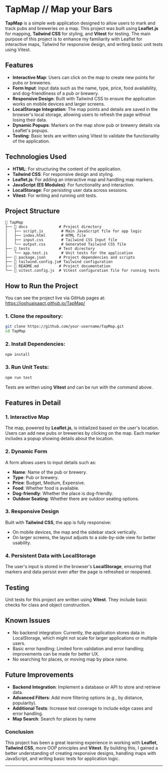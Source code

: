 <h1>TapMap // Map your Bars</h1>

**TapMap** is a simple web application designed to allow users to mark and track pubs and breweries on a map. This project was built using **Leaflet.js** for mapping, **Tailwind CSS** for styling, and **Vitest** for testing. The main purpose of this project is to enhance my familiarity with Leaflet for interactive maps, Tailwind for responsive design, and writing basic unit tests using Vitest.

## Features

- **Interactive Map**: Users can click on the map to create new points for pubs or breweries.
- **Form Input**: Input data such as the name, type, price, food availability, and dog-friendliness of a pub or brewery.
- **Responsive Design**: Built with Tailwind CSS to ensure the application works on mobile devices and larger screens.
- **LocalStorage Integration**: The map points and details are saved in the browser's local storage, allowing users to refresh the page without losing their data.
- **Dynamic Popups**: Markers on the map show pub or brewery details via Leaflet's popups.
- **Testing**: Basic tests are written using Vitest to validate the functionality of the application.

## Technologies Used

- **HTML**: For structuring the content of the application.
- **Tailwind CSS**: For responsive design and styling.
- **Leaflet.js**: For adding an interactive map and handling map markers.
- **JavaScript (ES Modules)**: For functionality and interaction.
- **LocalStorage**: For persisting user data across sessions.
- **Vitest**: For writing and running unit tests.

## Project Structure

```plaintext
📁 TapMap
├── 📁 docs              # Project directory
│   ├── script.js        # Main JavaScript file for app logic
│   ├── index.html       # HTML file
│   ├── input.css        # Tailwind CSS Input file
│   └── output.css       # Generated Tailwind CSS file
├── 📁 tests             # Test directory
│   └── app.test.js      # Unit tests for the application
├── 📄 package.json      # Project dependencies and scripts
├── 📄 tailwind.config.js# Tailwind configuration
├── 📄 README.md         # Project documentation
└── 📄 vitest.config.js  # Vitest configuration file for running tests
```

## How to Run the Project

You can see the project live via GitHub pages at: https://joshuaisaact.github.io/TapMap/

### 1. Clone the repository:

```bash
git clone https://github.com/your-username/TapMap.git
cd TapMap
```

### 2. Install Dependencies:

```bash
npm install
```

### 3. Run Unit Tests:

```bash
npm run test
```

Tests are written using **Vitest** and can be run with the command above.

## Features in Detail

### 1. Interactive Map

The map, powered by **Leaflet.js**, is initialized based on the user's location. Users can add new pubs or breweries by clicking on the map. Each marker includes a popup showing details about the location.

### 2. Dynamic Form

A form allows users to input details such as:

- **Name**: Name of the pub or brewery.
- **Type**: Pub or brewery.
- **Price**: Budget, Medium, Expensive.
- **Food**: Whether food is available.
- **Dog-friendly**: Whether the place is dog-friendly.
- **Outdoor Seating**: Whether there are outdoor seating options.

### 3. Responsive Design

Built with **Tailwind CSS**, the app is fully responsive:

- On mobile devices, the map and the sidebar stack vertically.
- On larger screens, the layout adjusts to a side-by-side view for better usability.

### 4. Persistent Data with LocalStorage

The user's input is stored in the browser's **LocalStorage**, ensuring that markers and data persist even after the page is refreshed or reopened.

## Testing

Unit tests for this project are written using **Vitest**. They include basic checks for class and object construction.

## Known Issues

- No backend integration: Currently, the application stores data in LocalStorage, which might not scale for larger applications or multiple users.
- Basic error handling: Limited form validation and error handling; improvements can be made for better UX.
- No searching for places, or moving map by place name.

## Future Improvements

- **Backend Integration**: Implement a database or API to store and retrieve data.
- **Advanced Filters**: Add more filtering options (e.g., by distance, popularity).
- **Additional Tests**: Increase test coverage to include edge cases and error handling.
- **Map Search**: Search for places by name

### Conclusion

This project has been a great learning experience in working with **Leaflet**, **Tailwind CSS**, more OOP principles and **Vitest**. By building this, I gained a better understanding of creating responsive designs, handling maps with JavaScript, and writing basic tests for application logic.

---
